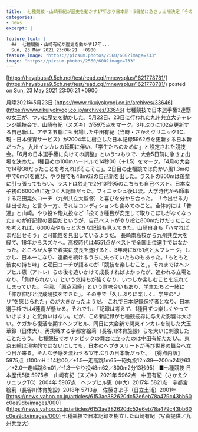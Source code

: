 ```yaml
---
title:  七種競技・山崎有紀が歴史を動かす17年ぶり日本新！5日前に急きょ出場決定「今の力は出せた」  
categories:
- news
excerpt: |
  
feature_text: |
  ##  七種競技・山崎有紀が歴史を動かす17年...
  Sun, 23 May 2021 23:06:21  +0900
feature_image: "https://picsum.photos/2560/600?image=733"
image: "https://picsum.photos/2560/600?image=733"
---
```


[https://hayabusa9.5ch.net/test/read.cgi/mnewsplus/1621778781/](https://hayabusa9.5ch.net/test/read.cgi/mnewsplus/1621778781/)
posted on Sun, 23 May 2021 23:06:21  +0900

<!--more-->

月陸2021年5月23日 [https://www.rikujyokyogi.co.jp/archives/33646](https://www.rikujyokyogi.co.jp/archives/33646) 七種競技で日本選手権3連覇の女王が、ついに歴史を動かした。5月22日、23日に行われた九州共立大チャレンジ競技会で、山崎有紀（スズキ）が5975点をマーク。3年ぶりに102点更新する自己新は、アテネ五輪にも出場した中田有紀（当時・さかえクリニックTC、現・日本保育サービス）が2004年に樹立した日本記録5962点を更新する日本新だった。 九州インカレの延期に伴い、「学生たちのために」と設定された競技会。「6月の日本選手権に向けての調整」というつもりで、大会5日前に急きょ出場を決めた。1種目めの100mハードルで14秒00（＋1.5）をマーク。「4月の大会で14秒38だったことを考えればそこそこ」。2日目の走幅跳では向かい風1.3mの中で6m01を跳び、やり投でも48m62の自己新を出した。ラストの800mは後輩に引っ張ってもらい、ラストは独走で2分13秒95のこちらも自己ベスト。日本女子初の6000点に近づく大記録だった。フィニッシュ後は涙。大学時代から師事する疋田晃久コーチ（九州共立大監督）と喜びを分かち合った。 「今出せる力は出せた」と言う一方、それはコンディションも含めてのこと。全体的には「普通」と山崎。やり投や砲丸投など「投てき種目が安定して取りこぼしがなくなった」のが好記録の要因だというが、自己ベストがやり投と800mだけだったことを考えれば、6000点やもっと大きな記録も見えてきた。山崎自身も「ハマればまだ出せそう」と可能性を見出しているようだ。 長崎南高校から九州共立大を経て、18年からスズキへ。高校時代は4551点がベストで全国上位選手ではなかった。ところが大学で着実に成長を遂げると、3年時に5751点と大ブレーク。しかし、日本一になり、連覇を続けるうちに失っていたものもあった。「もともと彼女の持ち味」と疋田コーチが語るのが「競技を楽しむこと」。それまではヘンプヒル恵（アトレ）らの後を追いかけて成長すればよかったが、追われる立場となり、「負けられない」という気持ちが強くなり、いつしか楽しむことを忘れてしまっていた。 今回、「原点回帰」という意味合いもあり、学生たちと一緒に「伸び伸びと混成競技をできた」。その中で「久しぶりに楽しく、学生の“ノリ”を感じられた」のが大きかったようだ。 これで日本記録保持者となり、日本選手権では4連覇が懸かる。それでも、「記録は考えず、1種目ずつ楽しくやっていきます」と気負いはない。だが、この新記録が七種競技界に与えた影響は大きい。ケガから復活を期すヘンプヒル、同日に大会新で関東インカレを制した大玉華鈴（日体大）、再挑戦する宇都宮絵莉（長谷川体育施設）らを大いに刺激したことだろう。 七種競技でオリンピックの舞台に立ったのは中田有紀ただ1人。東京五輪は現実的ではないにしても、日本のヘプタスリートが再び世界の舞台へ立つ日が来る。そんな予感を漂わせる17年ぶりの日本新だった。 【得点内訳】 5975点（100mH：14秒00／+1.5—走高跳1m65—砲丸投12m39—200m24秒63／+2.0—走幅跳6m01／-1.3—やり投48m62／800m2分13秒95） ■七種競技 日本歴代5傑 5975点　山崎有紀（スズキ）2021年 5962点　中田有紀（さかえクリニックTC）2004年 5907点　ヘンプヒル恵（中大）2017年 5821点　宇都宮絵莉（長谷川体育施設）2018年 5713点　佐藤さよ子（日立土浦）2001年 [https://news.yahoo.co.jp/articles/6153ae382620dc52e6eb78a479c43bb60c0ea9db/images/000](https://news.yahoo.co.jp/articles/6153ae382620dc52e6eb78a479c43bb60c0ea9db/images/000) 七種競技で日本記録を樹立した山崎有紀（写真提供／九州共立大）
